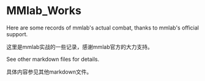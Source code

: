 # MMlab_Works
Here are some records of mmlab's actual combat, thanks to mmlab's official support.

这里是mmlab实战的一些记录，感谢mmlab官方的大力支持。

See other markdown files for details.

具体内容参见其他markdown文件。
